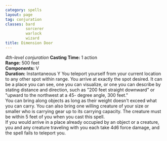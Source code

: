 ```yaml
---
category: spells
layout: page
tag: conjuration
classes: bard
         sorcerer
         warlock
         wizard
title: Dimension Door 
---
```

_4th-level conjuration_ 
**Casting Time:** 1 action    
**Range:** 500 feet    
**Components:** V    
**Duration:** Instantaneous Y
You teleport yourself from your current location to any other spot within range. You arrive at exactly the spot desired. It can be a place you can see, one you can visualize, or one you can describe by stating distance and direction, such as "200 feet straight downward" or "upward to the northwest at a 45- degree angle, 300 feet."    
You can bring along objects as long as their weight doesn't exceed what you can carry. You can also bring one willing creature of your size or smaller who is carrying gear up to its carrying capacity. The creature must be within 5 feet of you when you cast this spell.    
If you would arrive in a place already occupied by an object or a creature, you and any creature traveling with you each take 4d6 force damage, and the spell fails to teleport you. 

